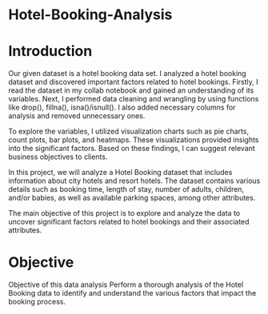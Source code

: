 # Hotel-Booking-Analysis

# Introduction
Our given dataset is a hotel booking data set. I analyzed a hotel booking dataset and discovered important factors related to hotel bookings. Firstly, I read the dataset in my collab notebook and gained an understanding of its variables. Next, I performed data cleaning and wrangling by using functions like drop(), fillna(), isna()/isnull(). I also added necessary columns for analysis and removed unnecessary ones.

To explore the variables, I utilized visualization charts such as pie charts, count plots, bar plots, and heatmaps. These visualizations provided insights into the significant factors. Based on these findings, I can suggest relevant business objectives to clients.

In this project, we will analyze a Hotel Booking dataset that includes information about city hotels and resort hotels. The dataset contains various details such as booking time, length of stay, number of adults, children, and/or babies, as well as available parking spaces, among other attributes.

The main objective of this project is to explore and analyze the data to uncover significant factors related to hotel bookings and their associated attributes.

# Objective
Objective of this data analysis Perform a thorough analysis of the Hotel Booking data to identify and understand the various factors that impact the booking process.
